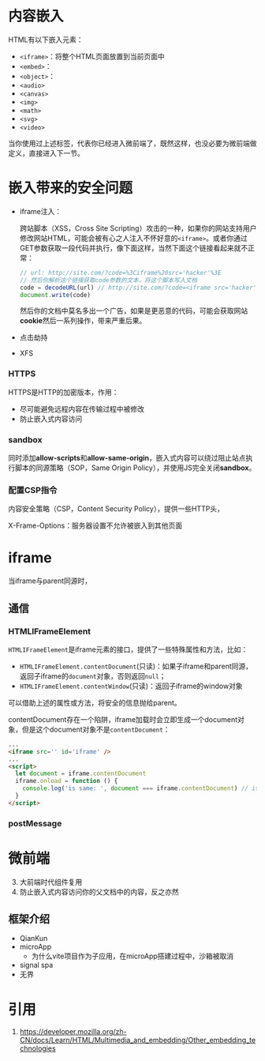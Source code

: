 # 内容嵌入

HTML有以下嵌入元素：

- `<iframe>`：将整个HTML页面放置到当前页面中
- `<embed>`：
- `<object>`：
- `<audio>`
- `<canvas>`
- `<img>`
- `<math>`
- `<svg>`
- `<video>`

当你使用过上述标签，代表你已经进入微前端了，既然这样，也没必要为微前端做定义，直接进入下一节。

# 嵌入带来的安全问题

- iframe注入：
  
    跨站脚本（XSS，Cross Site Scripting）攻击的一种，如果你的网站支持用户修改网站HTML，可能会被有心之人注入不怀好意的`<iframe>`。或者你通过GET参数获取一段代码并执行，像下面这样，当然下面这个链接看起来就不正常：
    
    ```js
    // url: http://site.com/?code=%3Ciframe%20src='hacker'%3E
    // 然后你解析这个链接获取code参数的文本，将这个脚本写入文档
    code = decodeURL(url) // http://site.com/?code=<iframe src='hacker'>
    document.write(code)
    ```
    
    然后你的文档中莫名多出一个广告，如果是更恶意的代码，可能会获取网站**cookie**然后一系列操作，带来严重后果。

- 点击劫持
- XFS


### HTTPS

HTTPS是HTTP的加密版本，作用：

- 尽可能避免远程内容在传输过程中被修改
- 防止嵌入式内容访问

### sandbox

同时添加**allow-scripts**和**allow-same-origin**，嵌入式内容可以绕过阻止站点执行脚本的同源策略（SOP，Same Origin Policy），并使用JS完全关闭**sandbox**。

### 配置CSP指令

内容安全策略（CSP，Content Security Policy），提供一些HTTP头，

X-Frame-Options：服务器设置不允许被嵌入到其他页面

# iframe

当iframe与parent同源时，

## 通信

### HTMLIFrameElement

`HTMLIFrameElement`是iframe元素的接口，提供了一些特殊属性和方法，比如：

- `HTMLIFrameElement.contentDocument`(只读)：如果子iframe和parent同源，返回子iframe的`document`对象，否则返回`null`；
- `HTMLIFrameElement.contentWindow`(只读)：返回子iframe的window对象

可以借助上述的属性或方法，将安全的信息抛给parent。

contentDocument存在一个陷阱，iframe加载时会立即生成一个document对象，但是这个document对象不是`contentDocument`：
```html
...
<iframe src='' id='iframe' />
...
<script>
  let document = iframe.contentDocument
  iframe.onload = function () {
    console.log('is same: ', document === iframe.contentDocument) // is same: false
  }
</script>

```

### postMessage


# 微前端

3. 大前端时代组件复用
4. 防止嵌入式内容访问你的父文档中的内容，反之亦然

## 框架介绍
- QianKun
- microApp
  - 为什么vite项目作为子应用，在microApp搭建过程中，沙箱被取消
- signal spa
- 无界


# 引用

1. https://developer.mozilla.org/zh-CN/docs/Learn/HTML/Multimedia_and_embedding/Other_embedding_technologies